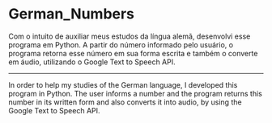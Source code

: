 # German_Numbers
Com o intuito de auxiliar meus estudos da língua alemã, desenvolvi esse programa em Python. A partir do número informado pelo usuário, o programa retorna esse número em sua forma escrita e também o converte em áudio, utilizando o Google Text to Speech API.

-----------------------------------------------------------------------------------------------------------------------------------------------------------------------------------

In order to help my studies of the German language, I developed this program in Python. The user informs a number and the program returns this number in its written form and also converts it into audio, by using the Google Text to Speech API.
